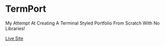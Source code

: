 # TermPort
My Attempt At Creating A Terminal Styled Portfolio From Scratch With No Libraries!

[Live Site](https://sx-9.github.io/term-port/)